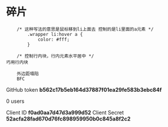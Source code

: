 # 碎片
```
	/* 这种写法的意思是鼠标移到li上面去 控制的是li里面的a元素 */
		.wrapper li:hover a {
			color: #fff;
		}
```

```
    /* 控制行内块，行内元素水平居中 */
巧用行内块
```
```
    外边距塌陷
    BFC
```


GitHub token
**b562c17b5eb164d37887f01ea29fe583b3ebc84f**

0 users

Client ID
**f0ad0aa7d47d3a999d52**
Client Secret
**52acfa28fad670d76fc898959950b0c845a8f2c2**